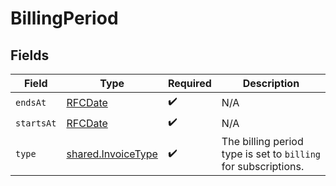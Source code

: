 # BillingPeriod


## Fields

| Field                                                           | Type                                                            | Required                                                        | Description                                                     |
| --------------------------------------------------------------- | --------------------------------------------------------------- | --------------------------------------------------------------- | --------------------------------------------------------------- |
| `endsAt`                                                        | [RFCDate](../../types/rfcdate.md)                               | :heavy_check_mark:                                              | N/A                                                             |
| `startsAt`                                                      | [RFCDate](../../types/rfcdate.md)                               | :heavy_check_mark:                                              | N/A                                                             |
| `type`                                                          | [shared.InvoiceType](../../../sdk/models/shared/invoicetype.md) | :heavy_check_mark:                                              | The billing period type is set to `billing` for subscriptions.  |
